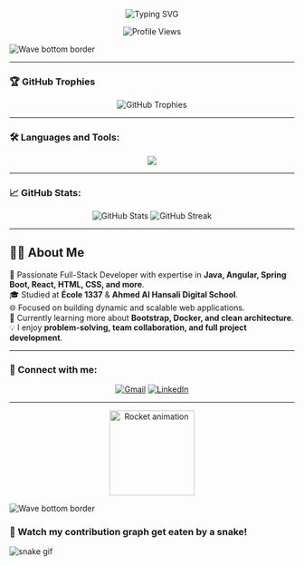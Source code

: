 <!-- Typing Animation -->
<p align="center">
  <img src="https://readme-typing-svg.demolab.com?font=Fira+Code&duration=2000&pause=1000&color=F7941D&center=true&vCenter=true&width=435&lines=Hi+%F0%9F%91%8B%2C+I'm+Hamouda;Full-Stack+Developer+%F0%9F%92%BB;Welcome+to+my+profile!" alt="Typing SVG" />
</p>

<!-- Profile Views -->
<p align="center">
  <img src="https://komarev.com/ghpvc/?username=Hbouazzaoui&label=Profile%20views&color=0e75b6&style=flat" alt="Profile Views" />
</p>

<!-- Animated Divider -->
<img src="https://raw.githubusercontent.com/andreasbm/readme/master/assets/wave.svg" alt="Wave bottom border" />

---

### 🏆 GitHub Trophies
<p align="center">
  <img src="https://github-profile-trophy.vercel.app/?username=Hbouazzaoui&theme=darkhub&no-frame=true&no-bg=true&margin-w=15&row=1" alt="GitHub Trophies" />
</p>

---

### 🛠️ Languages and Tools:
<p align="center">
  <img src="https://skillicons.dev/icons?i=html,css,scss,js,ts,java,c,cpp,bootstrap,angular,react,spring,mysql,sqlite,git,linux,vscode,figma,docker&theme=light" />
</p>

---

### 📈 GitHub Stats:
<p align="center">
  <img src="https://github-readme-stats.vercel.app/api?username=Hbouazzaoui&show_icons=true&locale=en&theme=dark&hide_border=true" alt="GitHub Stats" />
  <img src="https://streak-stats.demolab.com/?user=Hbouazzaoui&theme=dark&hide_border=true" alt="GitHub Streak" />
</p>

---

## 👨‍💻 About Me

🚀 Passionate Full-Stack Developer with expertise in **Java, Angular, Spring Boot, React, HTML, CSS, and more**.  
🎓 Studied at **École 1337** & **Ahmed Al Hansali Digital School**.  
🌐 Focused on building dynamic and scalable web applications.  
🌱 Currently learning more about **Bootstrap, Docker, and clean architecture**.  
💡 I enjoy **problem-solving, team collaboration, and full project development**.

---

### 🔗 Connect with me:

<p align="center">
  <a href="mailto:bouazzaouiihamouda@gmail.com"><img src="https://img.icons8.com/color/48/000000/gmail-new.png" alt="Gmail"/></a>
  <a href="https://www.linkedin.com/in/hamoudabouazzaoui"><img src="https://img.icons8.com/color/48/000000/linkedin.png" alt="LinkedIn"/></a>
</p>

---

<!-- Animated Rocket -->
<p align="center">
  <img src="https://media.giphy.com/media/qgQUggAC3Pfv687qPC/giphy.gif" width="150" alt="Rocket animation" />
</p>

<!-- Final Wave -->
<img src="https://raw.githubusercontent.com/andreasbm/readme/master/assets/wave.svg" alt="Wave bottom border" />

### 🐍 Watch my contribution graph get eaten by a snake!
![snake gif](https://github.com/Hbouazzaoui/Hbouazzaoui/blob/output/github-contribution-grid-snake.svg)

